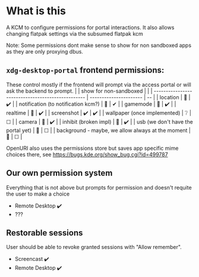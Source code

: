 <!--
    SPDX-License-Identifier: CC-BY-SA-4.0
    SPDX-FileCopyrightText: 2025 David Redondo <kde@david-redondo.de>
-->

# What is this

A KCM to configure permissions for portal interactions. It also allows changing flatpak settings
via the subsumed flatpak kcm

Note: Some permissions dont make sense to show for non
sandboxed apps as they are only proxying dbus.

## `xdg-desktop-portal` frontend permissions:

These control mostly if the frontend will prompt via the access portal
or will ask the backend to prompt.
|                                                   | show for non-sandboxed |   |
| ------------------------------------------------- | ---------------------- | -- |
| location                                          | 🚫                     | ✔️ |
| notification (to notification kcm?)               | 🚫                     | ✔  |
| gamemode                                          | 🚫                     | ✔️ |
| realtime                                          | 🚫                     | ✔️ |
| screenshot                                        | ✔️                     | ✔️ |
| wallpaper (once implemented)                      | ❔                     | ☐  |
| camera                                            | 🚫                     | ✔️ |
| inhibit (broken impl)                             | 🚫                     | ✔️ |
| usb (we don't have the portal yet)                | 🚫                     | ☐  |
| background - maybe, we allow always at the moment | 🚫                     | ☐  |


OpenURI also uses the permissions store but saves app specific mime choices there, see
https://bugs.kde.org/show_bug.cgi?id=499787

## Our own permission system
Everything that is not above but prompts for permission and doesn't requite the user to make a choice
- Remote Desktop ✔️
- ???
## Restorable sessions
User should be able to revoke granted sessions with "Allow remember".
- Screencast  ✔️
- Remote Desktop  ✔️

